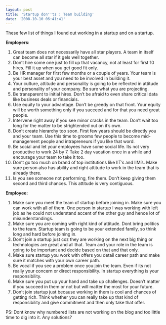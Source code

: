 ```yaml
---
layout: post
title: 'Startup don''ts : Team building'
date: '2008-10-10 06:41:41'
---
```


<p>These few list of things I found out working in a startup and on a startup.

<strong>Employers:</strong>
</p><ol><li>Great team does not necessarily have all star players. A team in itself can become all star if it gels well together.</li>
	<li>Don&rsquo;t hire some one just to fill up that vacancy, not at least for first 10 hires. Fill it up when you get good fit only. </li>
	<li>Be HR manager for first few months or a couple of years. Your team is your best asset and you need to be involved in building it.</li>
	<li>Your culture, attitude and personality is going to be reflected in attitude and personality of your company. Be sure what you are projecting.</li>
	<li>Be transparent to initial hires. Don&rsquo;t be afraid to even share critical data like business deals or financials. </li>
	<li>Use equity to your advantage. Don&rsquo;t be greedy on that front. Your equity will be worth something only if you succeed and for that you need great people.</li>
	<li>Intervene right away if you see minor cracks in the team. Don&rsquo;t wait too long for the matter to be strightended out on it&rsquo;s own. </li>
	<li>Don&rsquo;t create hierarchy too soon. First few years should be directly you and your team. Use this time to grooms few people to become mid-management people and intrapreneurs if you like that word.</li>
	<li>Be social and let your employees have some social life. Its not very productive to work 24 by 7. Take 2 day vacation once in a while and encourage your team to take it too.</li>
	<li>Don&rsquo;t go too much on brand of top institutions like IIT&rsquo;s and IIM&rsquo;s. Make sure person also has ability and right attitude to work in the team that is already there.</li>
	<li>Is you see someone not performing, fire them. Don&rsquo;t keep giving them second and third chances. This attitude is very contiguous. </li>
</ol><div><strong>Employee:</strong></div>
<div>
<ol><li>Make sure you meet the team of startup before joining in. Make sure you can work with all of them. One person in startup I was working with left job as he could not understand accent of the other guy and hence lot of misunderstandings.</li>
	<li>Make sure you are coming with right kind of attitude. Dont bring politics to the team. Startup team is going to be your extended family, so think long and hard before joining in.</li>
	<li>Don&rsquo;t join a startup just coz they are working on the next big thing or technologies are great and all that. Team and your role in the team is going to be important and decide based on that and that only.</li>
	<li>Make sure startup you work with offers you detail career path and make sure it matches with your own career path.</li>
	<li>Be vocal if you see a problem once you join the team. Even if its not really your concern or direct responsibility. In startup everything is your responsibility. </li>
	<li>Make sure you put up your hand and take up challenges. Doesn&rsquo;t matter if you succeed in them or not but will matter the most for your future.</li>
	<li>Don&rsquo;t join startup just because working in them is cool and chances of getting rich. Think whether you can really take up that kind of responsibility and give commitment and then only take that offer.</li>
</ol></div>
PS: Dont know why numbered lists are not working on the blog and too little time to dig into it. Any solutions?